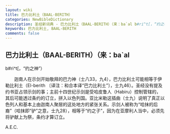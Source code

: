 ```yaml
---
layout: wiki
title: 巴力比利土（BAAL-BERITH）
categories: NewBibleDictionary
description: 圣经新词典 - 巴力比利土（BAAL-BERITH）（来：ba`al b#ri^t[，“约之神”）
keywords: 巴力比利土, BAAL-BERITH
comments: false
---
```


## 巴力比利土（BAAL-BERITH）（来：ba`al

b#ri^t[，“约之神”）

　　迦南人在示剑开始敬拜的巴力神（士八33，九4），巴力比利土可能相等于伊勒比利土（El-berith 〔译注：和合本译“巴力比利土”〕，士九46）。圣经没有提及约书亚占领示剑的事；主前十四世纪示剑是受哈皮鲁人（Habiru）控制管辖的，其后可能透过条约的订立，拼入以色列国。亚比米勒这插曲（士九）说明了真正以色列人和基本上由迦南人聚居的这处地方的紧张关系。示剑人被称为“哈抹的后裔”（哈抹即“驴”之意，士九28），相等于“约之子”，因为在亚摩利人当中，必须先将驴献上为祭，条约才算订立。

A.E.C.






